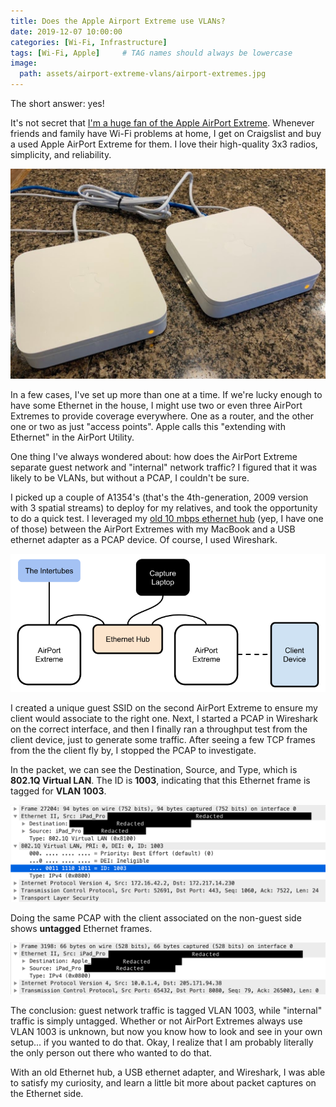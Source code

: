 ```yaml
---
title: Does the Apple Airport Extreme use VLANs?
date: 2019-12-07 10:00:00
categories: [Wi-Fi, Infrastructure]
tags: [Wi-Fi, Apple]     # TAG names should always be lowercase
image:
  path: assets/airport-extreme-vlans/airport-extremes.jpg
---
```


The short answer: yes!

It's not secret that [I'm a huge fan of the Apple AirPort Extreme](https://twitter.com/Potato_Fi/status/1203456043058991104). Whenever friends and family have Wi-Fi problems at home, I get on Craigslist and buy a used Apple AirPort Extreme for them. I love their high-quality 3x3 radios, simplicity, and reliability.

![](assets/airport-extreme-vlans/airport-extremes.jpg)

In a few cases, I've set up more than one at a time. If we're lucky enough to have some Ethernet in the house, I might use two or even three AirPort Extremes to provide coverage everywhere. One as a router, and the other one or two as just "access points". Apple calls this "extending with Ethernet" in the AirPort Utility.

One thing I've always wondered about: how does the AirPort Extreme separate guest network and "internal" network traffic? I figured that it was likely to be VLANs, but without a PCAP, I couldn't be sure.

I picked up a couple of A1354's (that's the 4th-generation, 2009 version with 3 spatial streams) to deploy for my relatives, and took the opportunity to do a quick test. I leveraged my [old 10 mbps ethernet hub](https://twitter.com/Potato_Fi/status/1203528003067596800) (yep, I have one of those) between the AirPort Extremes with my MacBook and a USB ethernet adapter as a PCAP device. Of course, I used Wireshark.

![](assets/airport-extreme-vlans/packet-capture-diagram.png)

I created a unique guest SSID on the second AirPort Extreme to ensure my client would associate to the right one. Next, I started a PCAP in Wireshark on the correct interface, and then I finally ran a throughput test from the client device, just to generate some traffic. After seeing a few TCP frames from the the client fly by, I stopped the PCAP to investigate.

In the packet, we can see the Destination, Source, and Type, which is **802.1Q Virtual LAN**. The ID is **1003**, indicating that this Ethernet frame is tagged for **VLAN 1003**.

![](assets/airport-extreme-vlans/guest.png)

Doing the same PCAP with the client associated on the non-guest side shows **untagged** Ethernet frames.

![](assets/airport-extreme-vlans/non-guest.png)

The conclusion: guest network traffic is tagged VLAN 1003, while "internal" traffic is simply untagged. Whether or not AirPort Extremes always use VLAN 1003 is unknown, but now you know how to look and see in your own setup... if you wanted to do that. Okay, I realize that I am probably literally the only person out there who wanted to do that.

With an old Ethernet hub, a USB ethernet adapter, and Wireshark, I was able to satisfy my curiosity, and learn a little bit more about packet captures on the Ethernet side.
